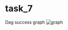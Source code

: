 # task_7
Dag success graph
![graph](https://github.com/Keruiiia/task_7/assets/48660199/ddc5ceb4-5843-45e3-99f3-ab030d87ae44)
